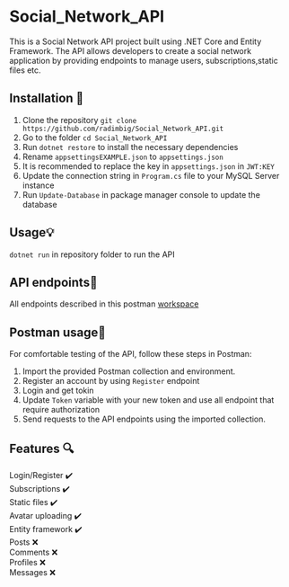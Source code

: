 # **Social_Network_API**
This is a Social Network API project built using .NET Core and Entity Framework. The API allows developers to create a social network application by providing endpoints to manage users, subscriptions,static files etc.
## Installation 🚀
1. Clone the repository `git clone https://github.com/radimbig/Social_Network_API.git`
2. Go to the folder `cd Social_Network_API`
3. Run `dotnet restore` to install the necessary dependencies
4. Rename `appsettingsEXAMPLE.json` to `appsettings.json`
5. It is recommended to replace the key in `appsettings.json` in `JWT:KEY`
6. Update the connection string in `Program.cs` file to your MySQL Server instance
7. Run `Update-Database` in package manager console to update the database
## Usage💡
`dotnet run` in repository folder to run the API
## API endpoints📝
All endpoints described in this postman [workspace](https://www.postman.com/radimbig/workspace/social-network-api) 
## Postman usage📡
For comfortable testing of the API, follow these steps in Postman:
1. Import the provided Postman collection and environment.
2. Register an account by using `Register` endpoint
3. Login and get tokin
4. Update `Token` variable with your new token and use all endpoint that require authorization
3. Send requests to the API endpoints using the imported collection.
## Features 🔍
Login/Register ✔️\
Subscriptions ✔️\
Static files ✔️\
Avatar uploading ✔️\
Entity framework ✔️\
Posts ❌\
Comments ❌\
Profiles ❌\
Messages ❌

